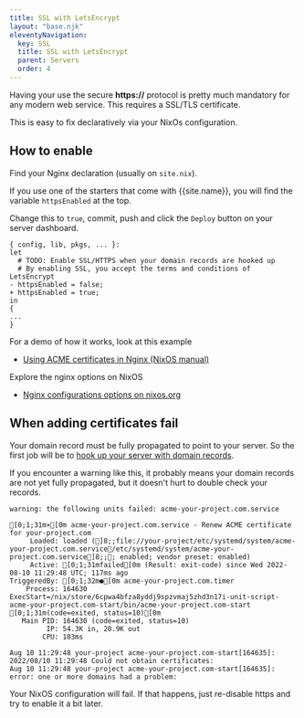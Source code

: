 ```yaml
---
title: SSL with LetsEncrypt
layout: "base.njk"
eleventyNavigation:
  key: SSL
  title: SSL with LetsEncrypt
  parent: Servers
  order: 4
---
```


Having your use the secure **https://** protocol is pretty much mandatory for any modern web service. This requires a SSL/TLS certificate.

This is easy to fix declaratively via your NixOs configuration.

## How to enable

Find your Nginx declaration (usually on `site.nix`).

If you use one of the starters that come with {{site.name}}, you will find the variable `httpsEnabled` at the top.

Change this to `true`, commit, push and click the `Deploy` button on your server dashboard.

```diff-nix
{ config, lib, pkgs, ... }:
let
  # TODO: Enable SSL/HTTPS when your domain records are hooked up
  # By enabling SSL, you accept the terms and conditions of LetsEncrypt
- httpsEnabled = false;
+ httpsEnabled = true;
in
{
...
}
```

For a demo of how it works, look at this example

- [Using ACME certificates in Nginx (NixOS manual)](https://nixos.org/manual/nixos/stable/#module-security-acme-nginx)

Explore the nginx options on NixOS

- [Nginx configurations options on nixos.org](https://search.nixos.org/options?query=services.nginx)

## When adding certificates fail

Your domain record must be fully propagated to point to your server. So the first job will be to [hook up your server with domain records](/servers/add-domain).

If you encounter a warning like this, it probably means your domain records are not yet fully propagated, but it doesn't hurt to double check your records.

```
warning: the following units failed: acme-your-project.com.service

[0;1;31m×[0m acme-your-project.com.service - Renew ACME certificate for your-project.com
     Loaded: loaded (]8;;file://your-project/etc/systemd/system/acme-your-project.com.service/etc/systemd/system/acme-your-project.com.service]8;;; enabled; vendor preset: enabled)
     Active: [0;1;31mfailed[0m (Result: exit-code) since Wed 2022-08-10 11:29:48 UTC; 117ms ago
TriggeredBy: [0;1;32m●[0m acme-your-project.com.timer
    Process: 164630 ExecStart=/nix/store/6cpwa4bfza8yddj9spzvmaj5zhd3n17i-unit-script-acme-your-project.com-start/bin/acme-your-project.com-start [0;1;31m(code=exited, status=10)[0m
   Main PID: 164630 (code=exited, status=10)
         IP: 54.3K in, 20.9K out
        CPU: 103ms

Aug 10 11:29:48 your-project acme-your-project.com-start[164635]: 2022/08/10 11:29:48 Could not obtain certificates:
Aug 10 11:29:48 your-project acme-your-project.com-start[164635]:         error: one or more domains had a problem:
```

Your NixOS configuration will fail. If that happens, just re-disable https and try to enable it a bit later.
